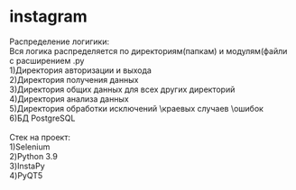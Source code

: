 # instagram

Распределение логигики:<br>
Вся логика распределяется по директориям(папкам) и модулям(файли с расширением .py<br>
1)Директория авторизации и выхода <br>
2)Директория получения данных<br>
3)Директория общих данных для всех других директорий<br>
4)Директория анализа данных<br>
5)Директория обработки исключений \краевых случаев \ошибок<br>
6)БД PostgreSQL<br>
<br>
Стек на проект:<br>
1)Selenium<br>
2)Python 3.9<br>
3)InstaPy<br>
4)PyQT5<br>
